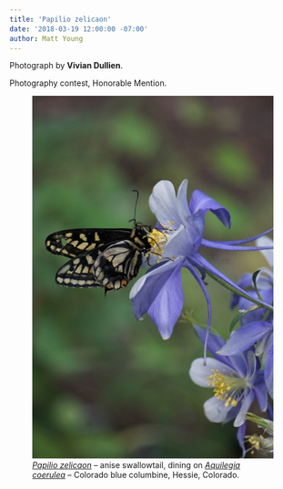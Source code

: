 ```yaml
---
title: 'Papilio zelicaon'
date: '2018-03-19 12:00:00 -07:00'
author: Matt Young
---
```

Photograph by **Vivian Dullien**.

Photography contest, Honorable Mention.
<figure>
<img src="/uploads/2018/DullienV_Papilio_zelicaon.jpg" alt="Swallowtail"/>
<figcaption>
<a href="https://en.wikipedia.org/wiki/Papilio_zelicaon"><i>Papilio zelicaon</i></a> &ndash; anise swallowtail, dining on <a href="https://en.wikipedia.org/wiki/Aquilegia_coerulea"><i>Aquilegia coerulea</i></a> &ndash; Colorado blue columbine, Hessie, Colorado.
</figcaption>
</figure>




